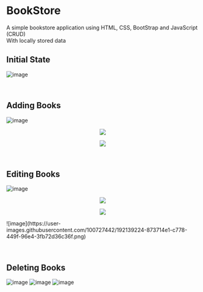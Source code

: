 # BookStore
A simple bookstore application using HTML, CSS, BootStrap and JavaScript (CRUD)
<br>With locally stored data
<br><h2>Initial State</h2>
![image](https://user-images.githubusercontent.com/100727442/192139092-e5efed0f-d5dd-4d8c-9949-415faf901b05.png)

<br><h2>Adding Books</h2>
![image](https://user-images.githubusercontent.com/100727442/192139125-30ce786e-3f2f-4955-9aae-5e8441371e63.png)
<p align="center">
  <img  src="https://user-images.githubusercontent.com/100727442/192139142-3d0c7854-f956-4646-b18d-7ed6a4261a94.png">
</p>
<p align="center">
  <img  src="https://user-images.githubusercontent.com/100727442/192139149-e8041bdf-372f-4774-8be5-975142e122e3.png">
</p>

<br><h2>Editing Books</h2>
![image](https://user-images.githubusercontent.com/100727442/192139177-dd409f71-e70a-406b-9966-04d6fa63a634.png)
<p align="center">
  <img  src="https://user-images.githubusercontent.com/100727442/192139194-f6347554-7500-4bab-957a-4b1d1c9def01.png)">
</p>
<p align="center">
  <img  src="https://user-images.githubusercontent.com/100727442/192139209-a5b499b5-670d-4c64-8cbc-b853eb5dffc3.png">
</p>
![image](https://user-images.githubusercontent.com/100727442/192139224-873714e1-c778-449f-96e4-3fb72d36c36f.png)

<br><h2>Deleting Books</h2>
![image](https://user-images.githubusercontent.com/100727442/192139234-4f9c5f37-cadd-4d13-8b30-4dfb6868f84f.png)
![image](https://user-images.githubusercontent.com/100727442/192139249-4026d107-9550-49ed-9bd2-6754ce97bd58.png)
![image](https://user-images.githubusercontent.com/100727442/192139254-2d3db962-8c83-4e2d-bb01-a8aeed0df2fa.png)
